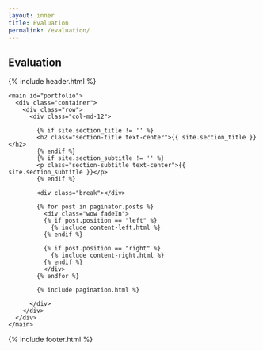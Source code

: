 ```yaml
---
layout: inner
title: Evaluation
permalink: /evaluation/
---
```



## Evaluation


{% include header.html %}

    <main id="portfolio">
      <div class="container">
        <div class="row">
          <div class="col-md-12">

            {% if site.section_title != '' %}
            <h2 class="section-title text-center">{{ site.section_title }}</h2>
            {% endif %}
            {% if site.section_subtitle != '' %}
            <p class="section-subtitle text-center">{{ site.section_subtitle }}</p>
            {% endif %}

            <div class="break"></div>

            {% for post in paginator.posts %}
              <div class="wow fadeIn">
              {% if post.position == "left" %}
                {% include content-left.html %}
              {% endif %}

              {% if post.position == "right" %}
                {% include content-right.html %}
              {% endif %}
              </div>
            {% endfor %}

            {% include pagination.html %}

          </div>
        </div>
      </div>
    </main>

{% include footer.html %}


